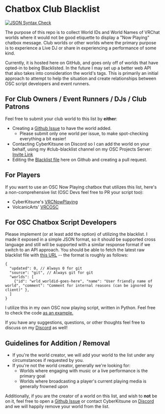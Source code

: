 # Chatbox Club Blacklist
[![JSON Syntax Check](https://github.com/cyberkitsune/chatbox-club-blacklist/actions/workflows/verify-json.yml/badge.svg)](https://github.com/cyberkitsune/chatbox-club-blacklist/actions/workflows/verify-json.yml)

The purpose of this repo is to collect World IDs and World Names of VRChat worlds where it would not be good etiquette to display a "Now Playing" chatbox message. Club worlds or other worlds where the primary purpose is to experience a Live DJ or share in experiencing a performance of some kind.

Currently, it is hosted here on GitHub, and goes only off of worlds that have opted-in to being Blacklisted. In the future I may set up a better web API that also takes into consideration the world's tags. This is primarily an initial approach to attempt to help the situation and create relationships between OSC script developers and event runners.

## For Club Owners / Event Runners / DJs / Club Patrons 
Feel free to submit your club world to this list by **either**:
* Creating a [Github Issue](https://github.com/cyberkitsune/chatbox-club-blacklist/issues/new/choose) to have the world added.
    * Please submit only one world per issue, to make spot-checking everything a bit easier!
* Contacting CyberKitsune on Discord so I can add the world on your behalf, using my #club-blacklist channel on my OSC Projects Server: [Invite Link](https://discord.gg/QhTpc8Zz)
* Editing the [Blacklist file](https://github.com/cyberkitsune/chatbox-club-blacklist/blob/master/npblacklist.json) here on Github and creating a pull request.


## For Players
If you want to use an OSC Now Playing chatbox that utilizes this list, here's a non-comprehensive list (OSC Devs feel free to PR your script too):
* CyberKitsune's [VRCNowPlaying](https://github.com/cyberkitsune/vrc-osc-scripts)
* VolcanicArts' [VRCOSC](https://github.com/VolcanicArts/VRCOSC)

## For OSC Chatbox Script Developers
Please implement (or at least add the option) of utilizing the blacklist. I made it exposed in a simple JSON format, so it should be supported cross language and still will be supported with a similar response format if we switch to an API approach.
You should be able to fetch the latest raw blacklist file with [this URL](https://github.com/cyberkitsune/chatbox-club-blacklist/raw/master/npblacklist.json) -- the format is roughly as follows:
```jsonc
{
  "updated": 0, // Always 0 for git
  "source": "git", // Always git for git
  "worlds": [
    {"id": "wrld_worldid-goes-here", "name": "User friendly name of world", "comment": "Comment for internal reasons (can be ignored by client)" },
  ]
}
```

I utilize this in my own OSC now playing script, written in Python. Feel free to check the code [as an example.](https://github.com/cyberkitsune/vrc-osc-scripts/blob/main/VRCNowPlaying/blacklist.py)

If you have any suggestions, questions, or other thoughts feel free to discuss on my [Discord](https://discord.gg/QhTpc8Zz) as well!

## Guidelines for Addition / Removal
* If you're the world creator, we will add your world to the list under any circumstances if requested by you.
* If you're not the world creator, generally we're looking for:
  * Worlds where engaging with music or a live performance is the primary goal
  * Worlds where broadcasting a player's current playing media is generally frowned upon

Additionally, if you are the creator of a world on this list, and wish to __not__ be on it, feel free to open a [Github Issue](https://github.com/cyberkitsune/chatbox-club-blacklist/issues/new/choose) or contact CyberKitsune on [Discord](https://discord.gg/QhTpc8Zz) and we will happily remove your world from the list.
